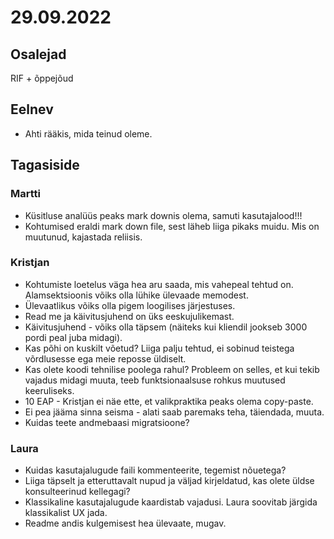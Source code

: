# 29.09.2022
 
## Osalejad 
RIF + õppejõud

## Eelnev
* Ahti rääkis, mida teinud oleme.

## Tagasiside
### Martti
* Küsitluse analüüs peaks mark downis olema, samuti kasutajalood!!!
* Kohtumised eraldi mark down file, sest läheb liiga pikaks muidu. Mis on muutunud, kajastada reliisis.
### Kristjan
* Kohtumiste loetelus väga hea aru saada, mis vahepeal tehtud on. Alamsektsioonis võiks olla lühike ülevaade memodest.
* Ülevaatlikus võiks olla pigem loogilises järjestuses.
* Read me ja käivitusjuhend on üks eeskujulikemast. 
* Käivitusjuhend - võiks olla täpsem (näiteks kui kliendil jookseb 3000 pordi peal juba midagi).
* Kas põhi on kuskilt võetud? Liiga palju tehtud, ei sobinud teistega võrdlusesse ega meie reposse üldiselt.
* Kas olete koodi tehnilise poolega rahul? Probleem on selles, et kui tekib vajadus midagi muuta, teeb funktsionaalsuse rohkus muutused keeruliseks.
* 10 EAP - Kristjan ei näe ette, et valikpraktika peaks olema copy-paste.
* Ei pea jääma sinna seisma - alati saab paremaks teha, täiendada, muuta.
* Kuidas teete andmebaasi migratsioone?
### Laura
* Kuidas kasutajalugude faili kommenteerite, tegemist nõuetega? 
* Liiga täpselt ja etteruttavalt nupud ja väljad kirjeldatud, kas olete üldse konsulteerinud kellegagi? 
* Klassikaline kasutajalugude kaardistab vajadusi. Laura soovitab järgida klassikalist UX jada.
* Readme andis kulgemisest hea ülevaate, mugav.
